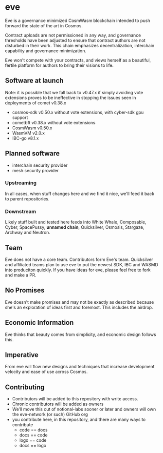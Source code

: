 # eve

Eve is a governance minimized CosmWasm blockchain intended to push forward the state of the art in Cosmos.  

Contract uploads are not permissioned in any way, and governance thresholds have been adjusted to ensure that contract authors are not disturbed in their work.   This chain emphasizes decentralization, interchain capability and governance minimization.  

Eve won't compete with your contracts, and views herself as a beautiful, fertile platform for authors to bring their visions to life.  

## Software at launch

Note: it is possible that we fall back to v0.47.x if simply avoiding vote extensions proves to be ineffective in stopping the issues seen in deployments of comet v0.38.x

* cosmos-sdk v0.50.x without vote extensions, with cyber-sdk gpu support
* cometbft v0.38.x without vote extensions
* CosmWasm v0.50.x
* WasmVM v2.0.x
* IBC-go v8.1.x

## Planned software

* interchain security provider
* mesh security provider

### Upstreaming

In all cases, when stuff changes here and we find it nice, we'll feed it back to parent repositories.

### Downstream

Likely stuff built and tested here feeds into White Whale, Composable, Cyber, SpacePussy, **unnamed chain**, Quicksilver, Osmosis, Stargaze, Archway and Neutron.

## Team

Eve does not have a core team.  Contributors form Eve's team.  Quicksilver and affiliated teams plan to use eve to put the newest SDK, IBC and WASMD into produciton quickly.  If you have ideas for eve, please feel free to fork and make a PR.  

## No Promises

Eve doesn't make promises and may not be exactly as described because she's an exploration of ideas first and foremost.  This includes the airdrop.  

## Economic Information

Eve thinks that beauty comes from simplicity, and economic design follows this.

## Imperative

From eve will flow new designs and techniques that increase development velocity and ease of use across Cosmos.  

## Contributing

* Contributors will be added to this repository with write access.
* Chronic contributors will be added as owners
* We'll move this out of notional-labs sooner or later and owners will own the eve-network (or such) GitHub org
* you contribute here, in this repository, and there are many ways to contribute
  * code == docs
  * docs == code
  * logo == code
  * docs == logo
